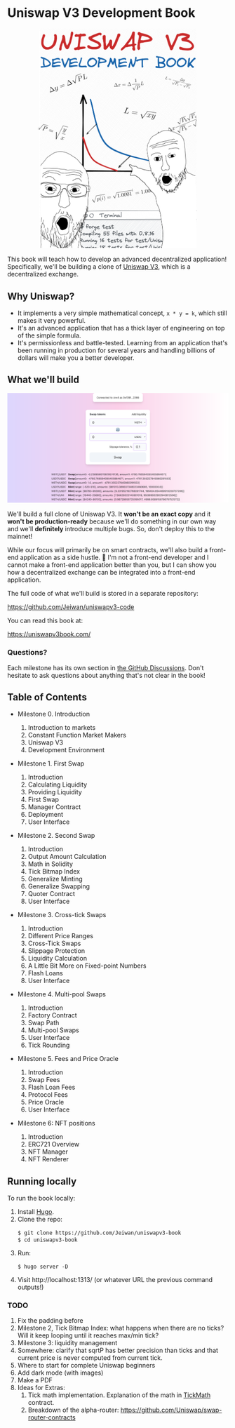 # Uniswap V3 Development Book

<p align="center">
<img src="/static/images/cover.png" alt="Uniswap V3 Development Book cover" width="360"/>
</p>

This book will teach how to develop an advanced decentralized application! Specifically, we'll be building a clone of 
[Uniswap V3](https://uniswap.org/), which is a decentralized exchange.

## Why Uniswap?
- It implements a very simple mathematical concept, `x * y = k`, which still makes it very powerful.
- It's an advanced application that has a thick layer of engineering on top of the simple formula.
- It's permissionless and battle-tested. Learning from an application that's been running in production for
several years and handling billions of dollars will make you a better developer.

## What we'll build

![Front-end application screenshot](/screenshot.png)

We'll build a full clone of Uniswap V3. It **won't be an exact copy** and it **won't be production-ready** because we'll
do something in our own way and we'll **definitely** introduce multiple bugs. So, don't deploy this to the mainnet!

While our focus will primarily be on smart contracts, we'll also build a front-end application as a side hustle. 🙂
I'm not a front-end developer and I cannot make a front-end application better than you, but I can show you how a
decentralized exchange can be integrated into a front-end application.

The full code of what we'll build is stored in a separate repository:

https://github.com/Jeiwan/uniswapv3-code

You can read this book at:

https://uniswapv3book.com/

### Questions?

Each milestone has its own section in [the GitHub Discussions](https://github.com/Jeiwan/uniswapv3-book/discussions).
Don't hesitate to ask questions about anything that's not clear in the book!

## Table of Contents

- Milestone 0. Introduction
  1. Introduction to markets
  1. Constant Function Market Makers
  1. Uniswap V3
  1. Development Environment
- Milestone 1. First Swap
  1. Introduction
  1. Calculating Liquidity
  1. Providing Liquidity
  1. First Swap
  1. Manager Contract
  1. Deployment
  1. User Interface
- Milestone 2. Second Swap
  1. Introduction
  1. Output Amount Calculation
  1. Math in Solidity
  1. Tick Bitmap Index
  1. Generalize Minting
  1. Generalize Swapping
  1. Quoter Contract
  1. User Interface
- Milestone 3. Cross-tick Swaps
  1. Introduction
  1. Different Price Ranges
  1. Cross-Tick Swaps
  1. Slippage Protection
  1. Liquidity Calculation
  1. A Little Bit More on Fixed-point Numbers
  1. Flash Loans
  1. User Interface

- Milestone 4. Multi-pool Swaps
  1. Introduction
  1. Factory Contract
  1. Swap Path
  1. Multi-pool Swaps
  1. User Interface
  1. Tick Rounding
- Milestone 5. Fees and Price Oracle
  1. Introduction
  1. Swap Fees
  1. Flash Loan Fees
  1. Protocol Fees
  1. Price Oracle
  1. User Interface
- Milestone 6: NFT positions
  1. Introduction
  1. ERC721 Overview
  1. NFT Manager
  1. NFT Renderer

## Running locally

To run the book locally:
1. Install [Hugo](https://gohugo.io/).
1. Clone the repo:
    ```shell
    $ git clone https://github.com/Jeiwan/uniswapv3-book
    $ cd uniswapv3-book
    ```
1. Run:
    ```shell
    $ hugo server -D
    ```
1. Visit http://localhost:1313/ (or whatever URL the previous command outputs!)


### TODO
1. Fix the padding before <katext>
1. Milestone 2, Tick Bitmap Index: what happens when there are no ticks? Will it keep looping until it reaches max/min tick?
1. Milestone 3: liquidity management
1. Somewhere: clarify that sqrtP has better precision than ticks and that current price is never computed from current tick.
1. Where to start for complete Uniswap beginners
1. Add dark mode (with images)
1. Make a PDF
1. Ideas for Extras:
    1. Tick math implementation. Explanation of the math in [TickMath](https://github.com/Uniswap/v3-core/blob/main/contracts/libraries/TickMath.sol) contract.
    1. Breakdown of the alpha-router: https://github.com/Uniswap/swap-router-contracts
